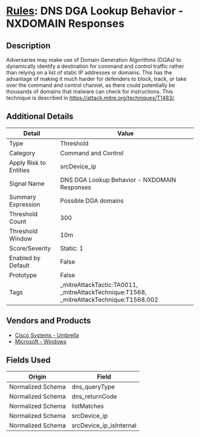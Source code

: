 # [Rules](README.md): DNS DGA Lookup Behavior - NXDOMAIN Responses

## Description
Adversaries may make use of Domain Generation Algorithms (DGAs) to dynamically identify a destination for command and control traffic rather than relying on a list of static IP addresses or domains. This has the advantage of making it much harder for defenders to block, track, or take over the command and control channel, as there could potentially be thousands of domains that malware can check for instructions. This technique is described in https://attack.mitre.org/techniques/T1483/.

## Additional Details
|Detail|Value|
|----|----|
|Type|Threshold|
|Category|Command and Control|
|Apply Risk to Entities|srcDevice_ip|
|Signal Name|DNS DGA Lookup Behavior - NXDOMAIN Responses|
|Summary Expression|Possible DGA domains|
|Threshold Count|300|
|Threshold Window|10m|
|Score/Severity|Static: 1|
|Enabled by Default|False|
|Prototype|False|
|Tags|_mitreAttackTactic:TA0011, _mitreAttackTechnique:T1568, _mitreAttackTechnique:T1568.002|
## Vendors and Products
- [Cisco Systems - Umbrella](../products/5ba50e74-3c05-4ea8-aeaf-5efde588c60f.md)
- [Microsoft - Windows](../products/1ff7546c-cb36-4a24-87f7-89d2cecc5761.md)


## Fields Used

|Origin|Field|
|----|----|
|Normalized Schema|dns_queryType|
|Normalized Schema|dns_returnCode|
|Normalized Schema|listMatches|
|Normalized Schema|srcDevice_ip|
|Normalized Schema|srcDevice_ip_isInternal|


